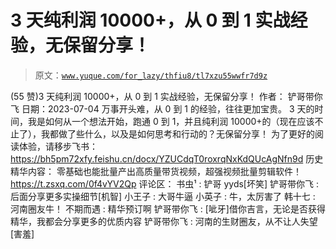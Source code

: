 # 3 天纯利润 10000+，从 0 到 1 实战经验，无保留分享！

> 原文：[`www.yuque.com/for_lazy/thfiu8/tl7xzu55wwfr7d9z`](https://www.yuque.com/for_lazy/thfiu8/tl7xzu55wwfr7d9z)

<ne-h2 id="790c62b2" data-lake-id="790c62b2"><ne-heading-ext><ne-heading-anchor></ne-heading-anchor><ne-heading-fold></ne-heading-fold></ne-heading-ext><ne-heading-content><ne-text id="u1c5b29c5">(55 赞)3 天纯利润 10000+，从 0 到 1 实战经验，无保留分享！</ne-text></ne-heading-content></ne-h2> <ne-p id="u03c886c1" data-lake-id="u03c886c1"><ne-text id="u20e04d1a">作者： 铲哥带你飞</ne-text></ne-p> <ne-p id="uca577197" data-lake-id="uca577197"><ne-text id="u84547c5d">日期：2023-07-04</ne-text></ne-p> <ne-p id="u10e364b5" data-lake-id="u10e364b5"><ne-text id="u1a89625d">万事开头难，从 0 到 1 的经验，往往更加宝贵。</ne-text></ne-p> <ne-p id="u708d2cfb" data-lake-id="u708d2cfb"><ne-text id="u21ab0b15">3 天的时间，我是如何从一个想法开始，跑通 0 到 1，并且纯利润 10000+的（现在应该不止了），我都做了些什么，以及是如何思考和行动的？无保留分享！</ne-text></ne-p> <ne-p id="u5d551530" data-lake-id="u5d551530"><ne-text id="u98594d84">为了更好的阅读体验，请移步飞书：</ne-text></ne-p> <ne-p id="uc49bb44f" data-lake-id="uc49bb44f">[<ne-text id="uc14b2471" ne-underline="true">https://bh5pm72xfy.feishu.cn/docx/YZUCdqT0roxrqNxKdQUcAgNfn9d</ne-text>](https://bh5pm72xfy.feishu.cn/docx/YZUCdqT0roxrqNxKdQUcAgNfn9d)</ne-p> <ne-p id="ud73ceddb" data-lake-id="ud73ceddb"><ne-text id="u4a230b43">历史精华内容：</ne-text></ne-p> <ne-p id="u91aab26e" data-lake-id="u91aab26e"><ne-text id="ua9e95e04">零基础也能批量产出高质量带货视频，超强视频批量剪辑软件！</ne-text></ne-p> <ne-p id="u6517901f" data-lake-id="u6517901f">[<ne-text id="u6d63d89e" ne-underline="true">https://t.zsxq.com/0f4vYV2Qp</ne-text>](https://t.zsxq.com/0f4vYV2Qp)</ne-p> <ne-hole id="u502874a5" data-lake-id="u502874a5"><ne-card data-card-name="hr" data-card-type="block" id="In8ej" data-event-boundary="card"><ne-p id="ud306ef6f" data-lake-id="ud306ef6f"><ne-text id="u3389fe7a">评论区：</ne-text></ne-p> <ne-p id="ua0eb6b5f" data-lake-id="ua0eb6b5f"><ne-text id="u1a9b58da">书虫¹ : 铲哥 yyds[坏笑]</ne-text> <ne-text id="u852fb530">铲哥带你飞 : 后面分享更多实操细节[机智]</ne-text> <ne-text id="u772a66ad">小王子 : 大哥牛逼</ne-text> <ne-text id="ubd219da3">小英子 : 牛，太厉害了</ne-text> <ne-text id="ubce24709">韩十七 : 河南圈友牛！</ne-text> <ne-text id="ub13f6461">不期而遇 : 精华预订啊</ne-text> <ne-text id="uaa4e2be7">铲哥带你飞 : [呲牙]借你吉言，无论是否获得精华，我都会分享更多的优质内容</ne-text> <ne-text id="ufb891ce0">铲哥带你飞 : 河南的生财圈友，从不让人失望[害羞]</ne-text></ne-p></ne-card></ne-hole>